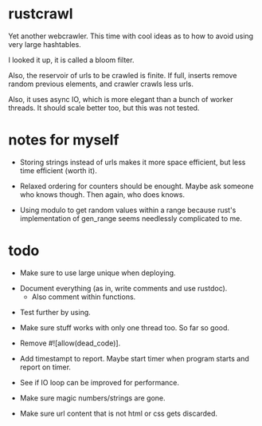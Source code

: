 # rustcrawl

Yet another webcrawler. This time with cool ideas as to how to avoid using very large hashtables.

I looked it up, it is called a bloom filter.

Also, the reservoir of urls to be crawled is finite. If full, inserts remove random previous elements, and crawler crawls less urls.

Also, it uses async IO, which is more elegant than a bunch of worker threads. It should scale better too, but this was not tested.

# notes for myself

 - Storing strings instead of urls makes it more space efficient, but less time efficient (worth it).

<!--  - If all threads use the same seed (which I dont know if they would) that is not a problem, as long as statistical properties for each individual thread are ok. -->

 - Relaxed ordering for counters should be enought. Maybe ask someone who knows though. Then again, who does knows.

 - Using modulo to get random values within a range because rust's implementation of gen_range seems needlessly complicated to me.

# todo

<!--  - Add sleep at the beginning of each thread's loop. -->

<!--  - If reservoir is running out of space, the urls per crawl should be reduced.
    - Decided against it, actually. Revise later. -->

<!--  - Already used urls might get added to the reservoir, see if it is worth it to change that (use unique_gathered, unique_visited).
    - Actually, just not add urls to the reservoir that have been crawled already. Urls in reservoir might get discarded after all.
    - Actually actually, getting too many "url has been used" "errors", maybe use another unique.
    - Then again, a fast filling unique is not desired. -->

<!--  - Add a check/set in one method to unique. -->

<!--  - Add logger struct that logs errors.
    - Actually, maybe just print to stdout (or stderr). -->

 - Make sure to use large unique when deploying.

<!--  - Use atomic counter to count gathered and visited pages. Maybe log this every so often. Also count css files. -->

 - Document everything (as in, write comments and use rustdoc).
    - Also comment within functions.

<!--  - Use box syntax in unique module. -->

 - Test further by using.

<!--  - Maybe use hyper, reqwest feels clunky. -->

 - Make sure stuff works with only one thread too. So far so good.

 - Remove #![allow(dead_code)].

<!--  - Maybe use buffer_unordered. -->

<!--  - Maybe send uri to html_worker instead of string, if a move over channel is possible.
    - It is not: uri was moved at Client.get. -->

<!--  - Maybe use regex over Vec<u8> instead of string too (or not, its a move transform).
    - Not, it is a move transform. -->

<!--  - Maybe a direct transformation uri->url is possible, look into that.
    - Uri was moved, so there would be no point anyway. -->

<!--  - Probably need some sort of timeout. -->

 - Add timestampt to report. Maybe start timer when program starts and report on timer.

<!--  - Replace unwraps with expects.
    - Actually, I see no point in that anymore. -->

<!--  - Limit the amount of crawled urls per site that share a host. Then remove MAX_URLS_PER_SITE.
    - Actually, just increase MAX_URLS_PER_SITE to like a thousand. -->

 - See if IO loop can be improved for performance.

 - Make sure magic numbers/strings are gone.

 - Make sure url content that is not html or css gets discarded.

<!--  - Add timeout to getting chunks too. -->

<!-- 
# new plan for using hyper

 - HTML processing thread:
    - get html from channel, grab urls, and throw those that are not within bloomfilter into reservoir.
    - if too slow: make several such threads.

 - CSS processing thread:
    - get css from channel, make nice, and if not within bloomfilter write to file.

 - Main IO loop thread:
    - grab lock for bloomfilter and urlreservoir, and get urls until reservoir is empty or I have gotten enougth.
    - get gotten urls asynchronous, send css through css channel and html through html channel. -->